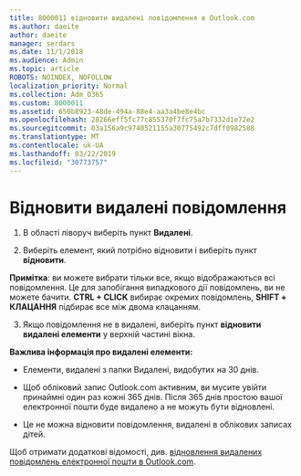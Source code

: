 ```yaml
---
title: 8000011 відновити видалені повідомлення в Outlook.com
ms.author: daeite
author: daeite
manager: serdars
ms.date: 11/1/2018
ms.audience: Admin
ms.topic: article
ROBOTS: NOINDEX, NOFOLLOW
localization_priority: Normal
ms.collection: Adm_O365
ms.custom: 8000011
ms.assetid: 650b8923-48de-494a-88e4-aa3a4be8e4bc
ms.openlocfilehash: 28266eff5fc77c855370f7fc75a7b7332d1e72e2
ms.sourcegitcommit: 03a156a9c9740521155a30775492c7dff0982588
ms.translationtype: MT
ms.contentlocale: uk-UA
ms.lasthandoff: 03/22/2019
ms.locfileid: "30773757"
---
```

# <a name="recover-deleted-email"></a>Відновити видалені повідомлення

1. В області ліворуч виберіть пункт **Видалені**. 
    
2. Виберіть елемент, який потрібно відновити і виберіть пункт **відновити**. 
  
 **Примітка**: ви можете вибрати тільки все, якщо відображаються всі повідомлення. Це для запобігання випадкового дії повідомлень, ви не можете бачити. **CTRL + CLICK** вибирає окремих повідомлень, **SHIFT + КЛАЦАННЯ** підбирає все між двома клацанням. 
    
3. Якщо повідомлення не в видалені, виберіть пункт **відновити видалені елементи** у верхній частині вікна. 
    
 **Важлива інформація про видалені елементи:**
  
- Елементи, видалені з папки Видалені, видобутих на 30 днів.
    
- Щоб обліковий запис Outlook.com активним, ви мусите увійти принаймні один раз кожні 365 днів. Після 365 днів простою вашої електронної пошти буде видалено а не можуть бути відновлені.
    
- Це не можна відновити повідомлення, видалені в облікових записах дітей.
    
Щоб отримати додаткові відомості, див. [відновлення видалених повідомлень електронної пошти в Outlook.com](https://go.microsoft.com/fwlink/p/?linkid=873117).
  

